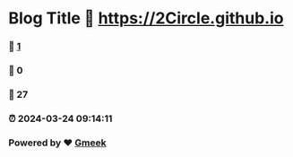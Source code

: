# Blog Title :link: https://2Circle.github.io 
### :page_facing_up: [1](https://2Circle.github.io/tag.html) 
### :speech_balloon: 0 
### :hibiscus: 27 
### :alarm_clock: 2024-03-24 09:14:11 
### Powered by :heart: [Gmeek](https://github.com/Meekdai/Gmeek)
